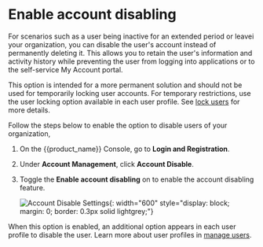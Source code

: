 # Enable account disabling

For scenarios such as a user being inactive for an extended period or leavei your organization, you can disable the user's account instead of permanently deleting it. This allows you to retain the user's information and activity history while preventing the user from logging into applications or to the self-service My Account portal.

This option is intended for a more permanent solution and should not be used for temporarily locking user accounts. For temporary restrictions, use the user locking option available in each user profile. See [lock users]({{base_path}}/guides/users/manage-users/#lock-a-user-account) for more details.

Follow the steps below to enable the option to disable users of your organization,

1. On the {{product_name}} Console, go to **Login and Registration**.

2. Under **Account Management**, click **Account Disable**.
    
3. Toggle the  **Enable account disabling** on to enable the account disabling feature.

    ![Account Disable Settings]({{base_path}}/assets/img/guides/users/account-disable-setting.png){: width="600" style="display: block; margin: 0; border: 0.3px solid lightgrey;"}

When this option is enabled, an additional option appears in each user profile to disable the user. Learn more about user profiles in [manage users]({{base_path}}/guides/users/manage-users/).